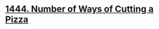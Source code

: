 # [1444. Number of Ways of Cutting a Pizza](https://leetcode.com/problems/number-of-ways-of-cutting-a-pizza/)

